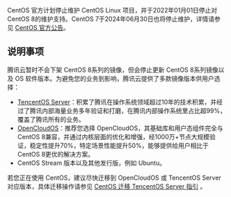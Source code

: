 CentOS 官方计划停止维护 CentOS Linux 项目，并于2022年01月01日停止对 CentOS 8的维护支持。CentOS 7于2024年06月30日也将停止维护，详情请参见 [CentOS 官方公告](https://blog.centos.org/2020/12/future-is-centos-stream/?spm=a2c4g.11174386.n2.3.348f4c07hk46v4)。

## 说明事项
腾讯云暂时不会下架 CentOS 8系列的镜像，但会停止更新 CentOS 8系列镜像以及 OS 软件版本。为避免您的业务到影响，腾讯云提供了多款镜像版本供用户选择：
- [TencentOS Server](https://www.tencentcloud.com/document/product/213/40223)：积累了腾讯在操作系统领域超过10年的技术积累，并经过了腾讯内部海量业务多年验证和打磨，在腾讯内部操作系统里占比超99%，覆盖了腾讯所有的业务。
- [OpenCloudOS](https://intl.cloud.tencent.com/document/product/213/46209)：推荐您选择 OpenCloudOS，其基础库和用户态组件完全与 CentOS 8兼容，并通过内核层面的优化和增强，经1000万+节点大规模验证，稳定性提升70%，特定场景性能提升50%，能够提供给用户相比于 CentOS 8更优的解决方案。
- CentOS Stream 版本以及其他发行版，例如 Ubuntu。

若您正在使用 CentOS，建议尽快迁移到 OpenCloudOS 或 TencentOS Server 对应版本，具体迁移操作请参见 [CentOS 迁移 TencentOS Server 指引](https://intl.cloud.tencent.com/document/product/213/46962) 。
